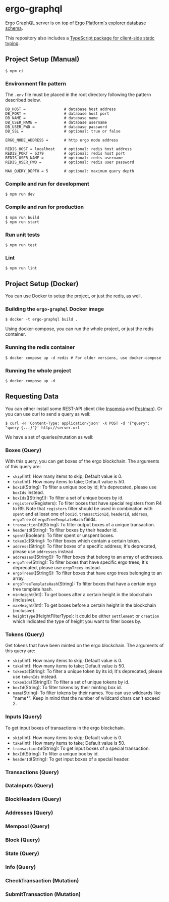 # ergo-graphql

Ergo GraphQL server is on top of [Ergo Platform's explorer database schema](https://github.com/ergoplatform/explorer-backend/blob/master/modules/explorer-core/src/main/resources/db/V9__Schema.sql).

This repository also includes a [TypeScript package for client-side static typing](/packages/ts-types/).

## Project Setup (Manual)

```
$ npm ci
```

### Environment file pattern

The `.env` file must be placed in the root directory following the pattern described below.

```env
DB_HOST =                 # database host address
DB_PORT =                 # database host port
DB_NAME =                 # database name
DB_USER_NAME =            # database username
DB_USER_PWD =             # database password
DB_SSL =                  # optional: true or false

ERGO_NODE_ADDRESS =       # http ergo node address

REDIS_HOST = localhost    # optional: redis host address
REDIS_PORT = 6379         # optional: redis host port
REDIS_USER_NAME =         # optional: redis username
REDIS_USER_PWD =          # optional: redis user password

MAX_QUERY_DEPTH = 5       # optional: maximum query depth
```

### Compile and run for development

```
$ npm run dev
```

### Compile and run for production

```
$ npm run build
$ npm run start
```

### Run unit tests

```
$ npm run test
```

### Lint

```
$ npm run lint
```

## Project Setup (Docker)

You can use Docker to setup the project, or just the redis, as well.

### Building the `ergo-graphql` Docker image
```
$ docker -t ergo-graphql build .
```

Using docker-compose, you can run the whole project, or just the redis container.

### Running the redis container
```
$ docker compose up -d redis # For older versions, use docker-compose
```

### Running the whole project
```
$ docker compose up -d
```

## Requesting Data

You can either install some REST-API client (like [Insomnia](https://insomnia.rest/) and [Postman](https://www.postman.com/)). Or you can use curl to send a query as well:
```
$ curl -H 'Content-Type: application/json' -X POST -d '{"query": "query {...}"}' http://server.url
```

We have a set of queries/mutation as well:
### Boxes (Query)
With this query, you can get boxes of the ergo blockchain. The arguments of this query are:
- `skip`(Int): How many items to skip; Default value is 0.
- `take`(Int): How many items to take; Default value is 50.
- `boxId`(String): To filter a unique box by id; It's deprecated, please use `boxIds` instead.
- `boxIds`([String!]): To filter a set of unique boxes by id.
- `registers`(Registers): To filter boxes that have special registers
from R4 to R9. Note that `registers` filter should be used in combination with `spent` and at least one of `boxId`, `transactionId`, `headerId`, `address`, `ergoTree` or `ergoTreeTemplateHash` fields.
- `transactionId`(String): To filter output boxes of a unique transaction.
- `headerId`(String): To filter boxes by their header id.
- `spent`(Boolean): To filter spent or unspent boxes.
- `tokenId`(String): To filter boxes which contain a certain token.
- `address`(String): To filter boxes of a specific address; It's deprecated, please use `addresses` instead.
- `addresses`([String!]): To filter boxes that belong to an array of addresses.
- `ergoTree`(String): To filter boxes that have specific ergo trees; It's deprecated, please use `ergoTrees` instead.
- `ergoTrees`([String!]): To filter boxes that have ergo trees belonging to an array.
- `ergoTreeTemplateHash`(String): To filter boxes that have a certain ergo tree template hash.
- `minHeight`(Int): To get boxes after a certain height in the blockchain (inclusive).
- `maxHeight`(Int): To get boxes before a certain height in the blockchain (inclusive).
- `heightType`(HeightFilterType): It could be either `settlement` or `creation` which indicated the type of height you want to filter boxes by.

### Tokens (Query)

Get tokens that have been minted on the ergo blockchain. The arguments of this query are:
- `skip`(Int): How many items to skip; Default value is 0.
- `take`(Int): How many items to take; Default value is 50.
- `tokenId`(String): To filter a unique token by its id; It's deprecated, please use `tokenIds` instead.
- `tokenIds`([String!]): To filter a set of unique tokens by id.
- `boxId`(String): To filter tokens by their minting box id.
- `name`(String): To filter tokens by their names. You can use wildcards like "name*". Keep in mind that the number of wildcard chars can't exceed 2. 

### Inputs (Query)

To get input boxes of transactions in the ergo blockchain. 
- `skip`(Int): How many items to skip; Default value is 0.
- `take`(Int): How many items to take; Default value is 50.
- `transactionId`(String): To get input boxes of a special transaction.
- `boxId`(String): To filter a unique box by id.
- `headerId`(String): To get input boxes of a special header.

### Transactions (Query)

### DataInputs (Query)

### BlockHeaders (Query)

### Addresses (Query)

### Mempool (Query)

### Block (Query)

### State (Query)

### Info (Query)

### CheckTransaction (Mutation)

### SubmitTransaction (Mutation)


